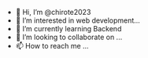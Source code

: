 - 👋 Hi, I’m @chirote2023
- 👀 I’m interested in web development...
- 🌱 I’m currently learning Backend 
- 💞️ I’m looking to collaborate on ...
- 📫 How to reach me ...

<!---
chirote2023/chirote2023 is a ✨ special ✨ repository because its `README.md` (this file) appears on your GitHub profile.
You can click the Preview link to take a look at your changes.
--->
